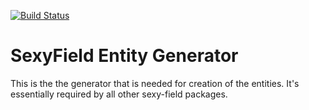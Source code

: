[![Build Status](https://travis-ci.org/dionsnoeijen/sexy-field-entity.svg?branch=master)](https://travis-ci.org/dionsnoeijen/sexy-field-entity)

# SexyField Entity Generator

This is the the generator that is needed for creation of the entities. It's essentially required by all other sexy-field packages.
